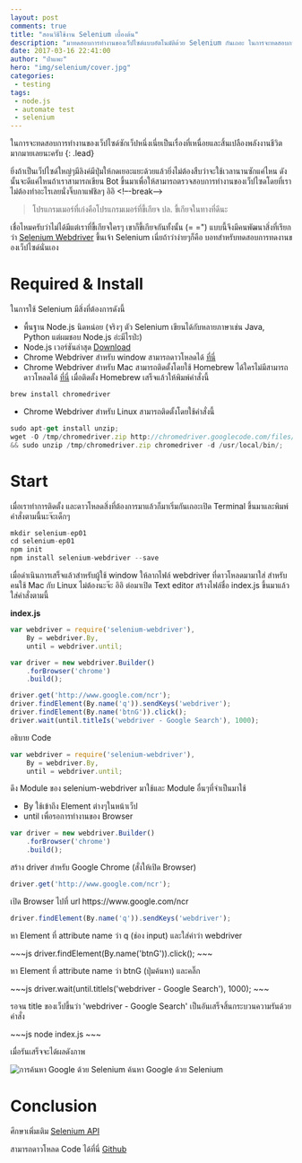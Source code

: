 ```yaml
---
layout: post
comments: true
title: "สอนวิธีใช้งาน Selenium เบื้องต้น"
description: "มาทดสอบการทำงานของเว็ปไซด์แบบอัตโนมัติด้วย Selenium กันเถอะ ในการจะทดสอบการทำงานของเว็ปไซด์ซักเว็ปหนึ่งเนี่ยเป็นเรื่องที่เหนื่อยและสิ้นเปลืองพลังงานชีวิตมากมายเลยนะครับ ยิ่งถ้าเป็นเว็ปไซด์ใหญ่ๆมีลิงค์มีปุ่มให้กดเยอะแยะด้วยแล้วยิ่งไม่ต้องสืบว่าจะใช้เวลานานซักแค่ไหน ดังนั้นจะดีแค่ไหนถ้าเราสามารถเขียน Bot ขึ้นมาเพื่อให้สามารถตรวจสอบการทำงานของเว็ปไซดโดยที่เราไม่ต้องทำอะไรเลยนั่งจิ๊บกาแฟชิลๆ อิอิ"
date: 2017-03-16 22:41:00
author: "ป๋าแพะ"
hero: "img/selenium/cover.jpg"
categories:
 - testing
tags: 
 - node.js
 - automate test
 - selenium
---
```


ในการจะทดสอบการทำงานของเว็ปไซด์ซักเว็ปหนึ่งเนี่ยเป็นเรื่องที่เหนื่อยและสิ้นเปลืองพลังงานชีวิตมากมายเลยนะครับ
{: .lead}

ยิ่งถ้าเป็นเว็ปไซด์ใหญ่ๆมีลิงค์มีปุ่มให้กดเยอะแยะด้วยแล้วยิ่งไม่ต้องสืบว่าจะใช้เวลานานซักแค่ไหน ดังนั้นจะดีแค่ไหนถ้าเราสามารถเขียน Bot ขึ้นมาเพื่อให้สามารถตรวจสอบการทำงานของเว็ปไซดโดยที่เราไม่ต้องทำอะไรเลยนั่งจิ๊บกาแฟชิลๆ อิอิ
<!–-break-–>

<blockquote>โปรแกรมเมอร์ที่เก่งคือโปรแกรมเมอร์ที่ขี้เกียจ ปล. ขี้เกียจในทางที่ดีนะ</blockquote>

<p>เชื่อไหมครับว่าไม่ได้มีแต่เราที่ขี้เกียจใครๆ เขาก็ขี้เกียจกันทั้งนั้น (= =") แบบนี้จึงมีคนพัฒนาสิ่งที่เรียกว่า <a href="https://github.com/SeleniumHQ/selenium/tree/master/javascript/node/selenium-webdriver" target="_blank">Selenium Webdriver</a> ขึ้นเจ้า Selenium เนี่ยถ้าว่าง่ายๆก็คือ บอทสำหรับทดสอบการทดงานของเว็ปไซด์นั่นเอง</p>

# Required & Install

<p>ในการใช้ Selenium มีสิ่งที่ต้องการดังนี้</p>

- พื้นฐาน Node.js นิดหน่อย (จริงๆ ตัว Selenium เขียนได้กับหลายภาษาเช่น Java, Python แต่ผมชอบ Node.js อ่ะมีไรป่ะ)
- Node.js เวอร์ชันล่าสุด <a href="https://nodejs.org/en/" target="_blank">Download</a>
- Chrome Webdriver สำหรับ window สามารถดาวโหลดได้ <a href="https://github.com/SeleniumHQ/selenium/tree/master/javascript/node/selenium-webdriver" target="_blank">ที่นี่</a>
- Chrome Webdriver สำหรับ Mac สามารถติดตั้งโดยใช้ Homebrew ได้ใครไม่มีสามารถดาวโหลดได้ <a href="https://brew.sh/" target="_blank">ที่นี่</a> เมื่อติดตั้ง Homebrew เสร็จแล้วให้พิมพ์คำสั่งนี้ 
~~~js 
brew install chromedriver
~~~
- Chrome Webdriver สำหรับ Linux สามารถติดตั้งโดยใช้คำสั่งนี้ 
~~~js
sudo apt-get install unzip;
wget -O /tmp/chromedriver.zip http://chromedriver.googlecode.com/files/chromedriver_linux64_19.0.1068.0.zip 
&& sudo unzip /tmp/chromedriver.zip chromedriver -d /usr/local/bin/;
~~~


# Start

<p>เมื่อเราทำการติดตั้ง และดาวโหลดสิ่งที่ต้องการมาแล้วก็มาเริ่มกันเถอะเปิด Terminal ขึ้นมาและพิมพ์คำสั่งตามนี้นะจ๊ะเด็กๆ</p>

~~~js
mkdir selenium-ep01
cd selenium-ep01
npm init
npm install selenium-webdriver --save
~~~

<p>เมื่อดำเนินการเสร็จแล้วสำหรับผู้ใช้ window ให้ลากไฟล์ webdriver ที่ดาวโหลดมามาใส่ สำหรับคนใช้ Mac กับ Linux ไม่ต้องนะจ๊ะ อิอิ ต่อมาเปิด Text editor สร้างไฟล์ชื่อ index.js ขึ้นมาแล้วใส่คำสั่งตามนี้</p>

<p><b>index.js</b></p>

~~~js
var webdriver = require('selenium-webdriver'),
    By = webdriver.By,
    until = webdriver.until;

var driver = new webdriver.Builder()
    .forBrowser('chrome')
    .build();

driver.get('http://www.google.com/ncr');
driver.findElement(By.name('q')).sendKeys('webdriver');
driver.findElement(By.name('btnG')).click();
driver.wait(until.titleIs('webdriver - Google Search'), 1000);
~~~

<p>อธิบาย Code</p>

~~~js
var webdriver = require('selenium-webdriver'),
    By = webdriver.By,
    until = webdriver.until;
~~~

<p>ดึง Module ของ selenium-webdriver มาใช้และ Module อื่นๆที่จำเป็นมาใช้
    <ul>
        <li>By ใช้เข้าถึง Element ต่างๆในหน้าเว็ป</li>
        <li>until เพื่อรอการทำงานของ Browser</li>
</ul>
</p>

~~~js
var driver = new webdriver.Builder()
    .forBrowser('chrome')
    .build();
~~~

<p>สร้าง driver สำหรับ Google Chrome (สั่งให้เปิด Browser)</p>

~~~js
driver.get('http://www.google.com/ncr');
~~~

<p>เปิด Browser ไปที่ url https://www.google.com/ncr</p>

~~~js
driver.findElement(By.name('q')).sendKeys('webdriver');
~~~
<p>หา Element ที่ attribute name ว่า q (ช่อง input) และใส่ค่าว่า webdriver</p>
~~~js
driver.findElement(By.name('btnG')).click();
~~~
<p>หา Element ที่ attribute name ว่า btnG (ปุ่มค้นหา) และคลิ๊ก</p>
~~~js
driver.wait(until.titleIs('webdriver - Google Search'), 1000);
~~~
<p>รอจน title ของเว็ปขึ้นว่า 'webdriver - Google Search' เป็นอันเสร็จสิ้นกระบวนความรันด้วยคำสั่ง</p>
~~~js
node index.js
~~~
<p>เมื่อรันเสร็จจะได้ผลดังภาพ</p>
<img src="{{ site.baseurl }}/img/selenium/img01.gif" alt="การค้นหา Google ด้วย Selenium">
<span class="caption text-muted">ค้นหา Google ด้วย Selenium</span>

# Conclusion

<p>ศึกษาเพิ่มเติม <a href="http://seleniumhq.github.io/selenium/docs/api/javascript/module/selenium-webdriver/" target="_blank">Selenium API</a></p>
<p>สามารถดาวโหลด Code ได้ที่นี่ <a href="https://github.com/noob-studio/selenium-ep01" target="_blank">Github</a></p>
